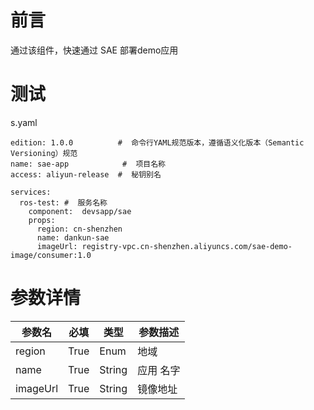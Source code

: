 # 前言

通过该组件，快速通过 SAE 部署demo应用

# 测试

s.yaml

```
edition: 1.0.0          #  命令行YAML规范版本，遵循语义化版本（Semantic Versioning）规范
name: sae-app            #  项目名称
access: aliyun-release  #  秘钥别名

services:
  ros-test: #  服务名称
    component:  devsapp/sae
    props:
      region: cn-shenzhen
      name: dankun-sae
      imageUrl: registry-vpc.cn-shenzhen.aliyuncs.com/sae-demo-image/consumer:1.0
```

# 参数详情

| 参数名 |  必填  |  类型  |  参数描述  |
| --- |  ---  |  ---  |  ---  |
| region | True | Enum | 地域 |
| name | True | String | 应用 名字 |
| imageUrl | True | String | 镜像地址 |

